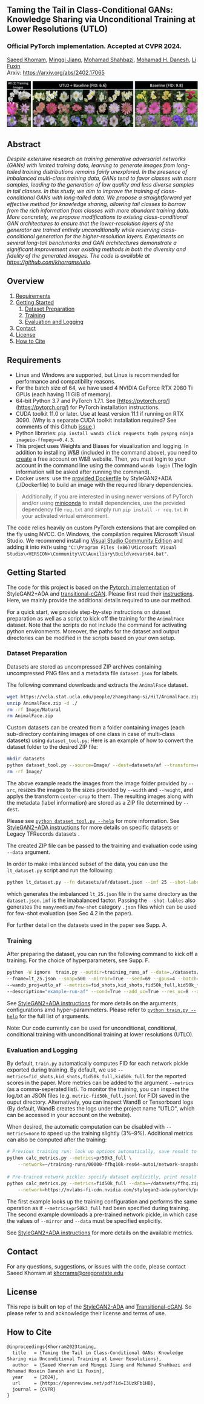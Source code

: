 ## Taming the Tail in Class-Conditional GANs: Knowledge Sharing via Unconditional Training at Lower Resolutions (UTLO)

### Official PyTorch implementation. Accepted at CVPR 2024.

[Saeed Khorram](https://khorrams.github.io/), [Mingqi Jiang](https://www.linkedin.com/in/mingqi-jiang-23a10423a/), [Mohamad Shahbazi](https://people.ee.ethz.ch/~mshahbazi/), [Mohamad H. Danesh](https://modanesh.github.io/), [Li Fuxin](https://web.engr.oregonstate.edu/~lif/)<br>
Arxiv: https://arxiv.org/abs/2402.17065

![Teaser image](./docs/utlo_teaser.png)

## Abstract
*Despite extensive research on training generative adversarial networks (GANs) with limited training data, learning to generate images from long-tailed training distributions remains fairly unexplored. In the presence of imbalanced multi-class training data, GANs tend to favor classes with more samples, leading to the generation of low quality and less diverse samples in tail classes. In this study, we aim to improve the training of class-conditional GANs with long-tailed data. We propose a straightforward yet effective method for knowledge sharing, allowing tail classes to borrow from the rich information from classes with more abundant training data. More concretely, we propose modifications to existing class-conditional GAN architectures to ensure that the lower-resolution layers of the generator are trained entirely unconditionally while reserving class-conditional generation for the higher-resolution layers. Experiments on several long-tail benchmarks and GAN architectures demonstrate a significant improvement over existing methods in both the diversity and fidelity of the generated images. The code is available at https://github.com/khorrams/utlo.*


## Overview
1. [Requirements](#Requirements)
2. [Getting Started](#Start)
   1. [Dataset Preparation](#Data)
   2. [Training](#Train)
   3. [Evaluation and Logging]("Evaluation")
3. [Contact](#Contact)
4. [License](#License)
5. [How to Cite](#How-to-Cite)


## Requirements<a name="Requirements"></a>

* Linux and Windows are supported, but Linux is recommended for performance and compatibility reasons.
* For the batch size of 64, we have used 4 NVIDIA GeForce RTX 2080 Ti GPUs (each having 11 GiB of memory).
* 64-bit Python 3.7 and PyTorch 1.7.1. See [https://pytorch.org/](https://pytorch.org/) for PyTorch installation instructions.
* CUDA toolkit 11.0 or later.  Use at least version 11.1 if running on RTX 3090.  (Why is a separate CUDA toolkit installation required?  See comments of this Github [issue](https://github.com/NVlabs/stylegan2-ada-pytorch/issues/2#issuecomment-779457121).)
* Python libraries: `pip install wandb click requests tqdm pyspng ninja imageio-ffmpeg==0.4.3`.
* This project uses Weights and Biases for visualization and logging. In addition to installing W&B (included in the command above), you need to [create](https://wandb.ai/login?signup=true) a free account on W&B website. Then, you must login to your account in the command line using the command ‍‍‍`wandb login` (The login information will be asked after running the command).
* Docker users: use the [provided Dockerfile](https://github.com/NVlabs/stylegan2-ada-pytorch/blob/main/Dockerfile) by StyleGAN2+ADA (./Dockerfile) to build an image with the required library dependencies.
> Additionally, if you are interested in using newer versions of PyTorch and/or using [miniconda](https://docs.anaconda.com/free/miniconda/miniconda-install/) to install dependencies, use the provided dependency file `req.txt` and simply run `pip install -r req.txt` in your activated virtual environment.

The code relies heavily on custom PyTorch extensions that are compiled on the fly using NVCC. On Windows, the compilation requires Microsoft Visual Studio. We recommend installing [Visual Studio Community Edition](https://visualstudio.microsoft.com/vs/) and adding it into `PATH` using `"C:\Program Files (x86)\Microsoft Visual Studio\<VERSION>\Community\VC\Auxiliary\Build\vcvars64.bat"`.

## Getting Started<a name="Start"></a>

The code for this project is based on the [Pytorch implementation](https://github.com/NVlabs/stylegan2-ada-pytorch) of StyleGAN2+ADA and [transitional-cGAN](https://github.com/mshahbazi72/transitional-cGAN). Please first read their [instructions](https://github.com/NVlabs/stylegan2-ada-pytorch/blob/main/README.md). Here, we mainly provide the additional details required to use our method.

For a quick start, we provide step-by-step instructions on dataset preparation as well as a script to kick off the training for the `AnimalFace` dataset. Note that the scripts do not include the command for activating python environments. Moreover, the paths for the dataset and output directories can be modified in the scripts based on your own setup.

### Dataset Preparation<a name="Data"></a>
Datasets are stored as uncompressed ZIP archives containing uncompressed PNG files and a metadata file `dataset.json` for labels. 

The following command downloads and extracts the `AnimalFace` dataset.
```.bash
wget https://vcla.stat.ucla.edu/people/zhangzhang-si/HiT/AnimalFace.zip
unzip AnimalFace.zip -d ./
rm -rf Image/Natural
rm AnimalFace.zip
```
Custom datasets can be created from a folder containing images (each sub-directory containing images of one class in case of multi-class datasets) using `dataset_tool.py`; Here is an example of how to convert the dataset folder to the desired ZIP file:

```.bash
mkdir datasets
python dataset_tool.py --source=Image/ --dest=datasets/af --transform=center-crop --width=64 --height=64
rm -rf Image/
```
The above example reads the images from the image folder provided by `--src`, resizes the images to the sizes provided by `--width` and `--height`, and applys the transform `center-crop` to them. The resulting images along with the metadata (label information) are stored as a ZIP file determined by `--dest`.

Please see [`python dataset_tool.py --help`](./docs/dataset-tool-help.txt) for more information. See [StyleGAN2+ADA instructions](https://github.com/NVlabs/stylegan2-ada-pytorch/blob/main/README.md#preparing-datasets) for more details on specific datasets or Legacy TFRecords datasets .

The created ZIP file can be passed to the training and evaluation code using `--data` argument.

In order to make imbalanced subset of the data, you can use the `lt_dataset.py` script and run the following:
```.bash
python lt_dataset.py --fn datasets/af/dataset.json --imf 25 --shot-labels --dname animals
```
which generates the imbalanced `lt_25.json` file in the same directory as the `dataset.json`. `imf` is the imabalanced factor. Passing the `--shot-lables` also generates the `many/medium/few-shot` category `.json` files which can be used for few-shot evaluation (see Sec 4.2 in the paper). 

For further detail on the datasets used in the paper see Supp. A.

### Training<a name="Training"></a>

After preparing the dataset, you can run the following command to kick off a training. For the choice of hyperparameters, see Supp. F.  

```.bash
python -W ignore  train.py --outdir=training_runs_af --data=./datasets/af/  \
--fname=lt_25.json --snap=500 --mirror=True --seed=69 --gpus=4 --batch=64 \
--wandb_proj=utlo_af --metrics=fid_shots,kid_shots,fid50k_full,kid50k_full \
--description="example-run-af" --cond=True --add_uc=True --res_uc=8 --alpha=1.0
```

See [StyleGAN2+ADA instructions](https://github.com/NVlabs/stylegan2-ada-pytorch/blob/main/README.md#training-new-networks) for more details on the arguments, configurations amd hyper-parammeters. Please refer to [`python train.py --help`](./docs/train-help.txt) for the full list of arguments.

Note: Our code currently can be used for unconditional, conditional, conditional training with unconditional training at lower resolutions (UTLO).

### Evaluation and Logging<a name="Evaluation"></a>

By default, `train.py` automatically computes FID for each network pickle exported during training. By default, we use `--metrics=fid_shots,kid_shots,fid50k_full,kid50k_full` for the reported scores in the paper. More metrics can be added to the argument `--metrics` (as a comma-seperated list).  To monitor the training, you can inspect the log.txt an JSON files (e.g. `metric-fid50k_full.jsonl` for FID) saved in the ouput directory.  Alternatively, you can inspect WandB or Tensorboard logs (By default, WandB creates the logs under the project name "UTLO", which can be accessed in your account on the website). 

When desired, the automatic computation can be disabled with `--metrics=none` to speed up the training slightly (3%&ndash;9%). Additional metrics can also be computed after the training:

```.bash
# Previous training run: look up options automatically, save result to JSONL file.
python calc_metrics.py --metrics=pr50k3_full \
    --network=~/training-runs/00000-ffhq10k-res64-auto1/network-snapshot-000000.pkl

# Pre-trained network pickle: specify dataset explicitly, print result to stdout.
python calc_metrics.py --metrics=fid50k_full --data=~/datasets/ffhq.zip --mirror=1 \
    --network=https://nvlabs-fi-cdn.nvidia.com/stylegan2-ada-pytorch/pretrained/ffhq.pkl
```

The first example looks up the training configuration and performs the same operation as if `--metrics=pr50k3_full` had been specified during training. The second example downloads a pre-trained network pickle, in which case the values of `--mirror` and `--data` must be specified explicitly.


See [StyleGAN2+ADA instructions](https://github.com/NVlabs/stylegan2-ada-pytorch/blob/main/README.md#quality-metrics) for more details on the available metrics. 

## Contact<a name="Contact"></a>
For any questions, suggestions, or issues with the code, please contact Saeed Khorram at [khorrams@oregonstate.edu](mailto:khorrams@oregonstate.edu)<br>

## License<a name="License"></a>
This repo is built on top of the [StyleGAN2-ADA](https://github.com/NVlabs/stylegan2-ada-pytorch) and [Transitional-cGAN](https://github.com/mshahbazi72/transitional-cGAN). So please refer to and acknowledge their license and terms of use.

## How to Cite<a name="How-to-Cite"></a>

```
@inproceedings{Khorram2023taming,
  title   = {Taming the Tail in Class-Conditional GANs: Knowledge Sharing via Unconditional Training at Lower Resolutions},
  author  = {Saeed Khorram and Mingqi Jiang and Mohamad Shahbazi and Mohamad Hosein Danesh and Li Fuxin},
  year    = {2024},
  url     = {https://openreview.net/pdf?id=I3UzkFb1HB},
  journal = {CVPR}
}
```

